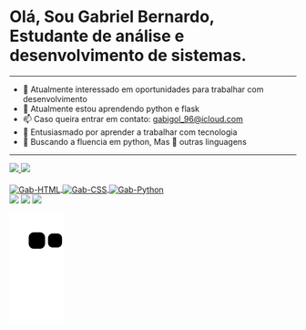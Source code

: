 <h1>Olá, Sou Gabriel Bernardo, Estudante de análise e desenvolvimento de sistemas.</h1>
<hr>

- 🔭 Atualmente interessado em oportunidades para trabalhar com desenvolvimento 
- 🌱 Atualmente estou aprendendo python e flask
- 📫 Caso queira entrar em contato: gabigol_96@icloud.com
- 🥳 Entusiasmado por aprender a trabalhar com tecnologia 
- 🧐 Buscando a fluencia em python, Mas 👀 outras linguagens 
<hr>

<div>
  <a href="https://github.com/gaabigol">
  <img height="180em" src="https://github-readme-stats.vercel.app/api?username=gaabigol&show_icons=true&theme=dark&include_all_commits=true&count_private=true">
  <img height="180em" src="https://github-readme-stats.vercel.app/api/top-langs/?username=gaabigol&layout=compact&langs_count=7&theme=dark">
</div>


<div style="display: inline_block"><br>
  <img align="center" alt="Gab-HTML" height="40" width="50" src="https://cdn.jsdelivr.net/gh/devicons/devicon/icons/html5/html5-original.svg">
  <img align="center" alt="Gab-CSS" height="40" width="50" src="https://cdn.jsdelivr.net/gh/devicons/devicon/icons/css3/css3-original.svg">
  <img align="center" alt="Gab-Python" height="40" width="50" src="https://cdn.jsdelivr.net/gh/devicons/devicon/icons/python/python-original-wordmark.svg">
</div>
  

<div>
  <a href="https://instagram.com/beernard_96" target="_blank"><img src="https://img.shields.io/badge/Instagram-E4405F?style=for-the-badge&logo=instagram&logoColor=white" target="_blank"></a>
  <a href = "mailto:gabigol_96@icloud.com"><img src="https://img.shields.io/badge/-Gmail-%23333?style=for-the-badge&logo=gmail&logoColor=white" destino ="_blank"></a>
  <a href="https://www.linkedin.com/in/gabriel-bernardo-2343aa119/" target="_blank"><img src="https://img.shields.io/badge/LinkedIn-0077B5?style=for-the-badge&logo=linkedin&logoColor=white" target="_blank"></a>
  
![Snake animation](https://github.com/rafaballerini/rafaballerini/blob/output/github-contribution-grid-snake.svg)

</div>




